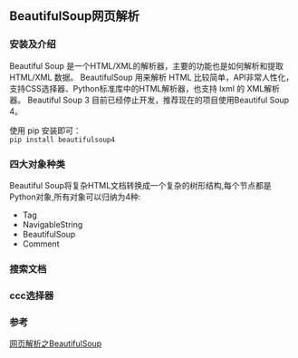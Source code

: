 ## BeautifulSoup网页解析

### 安装及介绍
Beautiful Soup 是一个HTML/XML的解析器，主要的功能也是如何解析和提取 HTML/XML 数据。
BeautifulSoup 用来解析 HTML 比较简单，API非常人性化，支持CSS选择器、Python标准库中的HTML解析器，也支持 lxml 的 XML解析器。
Beautiful Soup 3 目前已经停止开发，推荐现在的项目使用Beautiful Soup 4。  

使用 pip 安装即可：  
`pip install beautifulsoup4`

### 四大对象种类
Beautiful Soup将复杂HTML文档转换成一个复杂的树形结构,每个节点都是Python对象,所有对象可以归纳为4种:

* Tag
* NavigableString
* BeautifulSoup
* Comment

### 搜索文档


### ccc选择器





### 参考
[网页解析之BeautifulSoup](https://www.cnblogs.com/pythoner6833/p/8960785.html)
